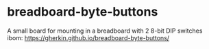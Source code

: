 # breadboard-byte-buttons
A small board for mounting in a breadboard with 2 8-bit DIP switches  
ibom: https://gherkin.github.io/breadboard-byte-buttons/
